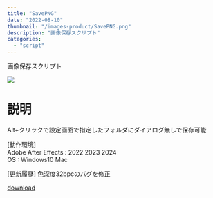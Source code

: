 ```yaml
---
title: "SavePNG"
date: "2022-08-10"
thumbnail: "/images-product/SavePNG.png"
description: "画像保存スクリプト"
categories: 
  - "script"
---
```


画像保存スクリプト

![](/images-product/SavePNG.png)

# 説明
Alt+クリックで設定画面で指定したフォルダにダイアログ無しで保存可能  

[動作環境]  
Adobe After Effects : 2022 2023 2024  
OS : Windows10 Mac

[更新履歴] 色深度32bpcのバグを修正

[download](/files/SavePNG_V1.1.zip "download")